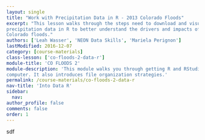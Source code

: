 ```yaml
---
layout: single
title: "Work with Precipitation Data in R - 2013 Colorado Floods"
excerpt: "This lesson walks through the steps need to download and visualize
precipitation data in R to better understand the drivers and impacts of the 2013
Colorado floods."
authors: ['Leah Wasser', 'NEON Data Skills', 'Mariela Perignon']
lastModified: 2016-12-07
category: [course-materials]
class-lesson: ['co-floods-2-data-r']
module-title: 'CO FLOODS 2'
module-description: 'This module walks you through getting R and RStudio setup on your
computer. It also introduces file organization strategies.'
permalink: /course-materials/co-floods-2-data-r
nav-title: 'Into Data R'
sidebar:
  nav:
author_profile: false
comments: false
order: 1
---
```

sdf
